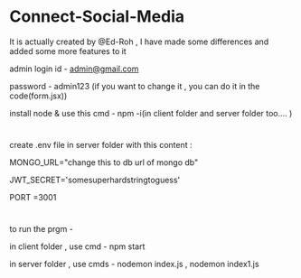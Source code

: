 # Connect-Social-Media
It is actually created by @Ed-Roh , I have made some differences and added some more features to it


admin login id - admin@gmail.com 

password - admin123 (if you want to change it , you can do it in the code(form.jsx))


install node &
use this cmd - npm -i(in client folder and server folder too.... )
#
create  .env file in server folder with this content :

MONGO_URL="change this to db url of mongo db"

JWT_SECRET='somesuperhardstringtoguess'

PORT =3001
#
to run the prgm - 

in client folder , use cmd - npm start

in server folder , use cmds - nodemon index.js , nodemon index1.js
